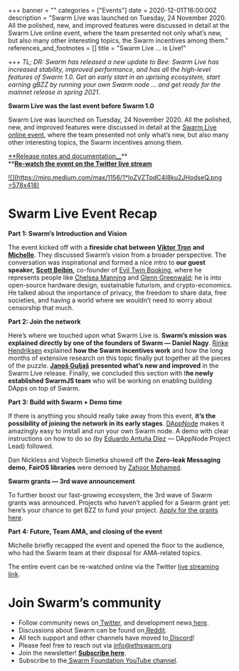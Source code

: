 +++
banner = ""
categories = ["Events"]
date = 2020-12-01T16:00:00Z
description = "Swarm Live was launched on Tuesday, 24 November 2020. All the polished, new, and improved features were discussed in detail at the Swarm Live online event, where the team presented not only what’s new, but also many other interesting topics, the Swarm incentives among them."
references_and_footnotes = []
title = "Swarm Live … is Live!"

+++
_TL; DR: Swarm has released a new update to Bee: Swarm Live has increased stability, improved performance, and has all the high-level features of Swarm 1.0. Get an early start in an uprising ecosystem, start earning gBZZ by running your own Swarm node … and get ready for the mainnet release in spring 2021._

**Swarm Live was the last event before Swarm 1.0**

Swarm Live was launched on Tuesday, 24 November 2020. All the polished, new, and improved features were discussed in detail at the [Swarm Live online event](https://ethswarm.medium.com/swarm-live-event-programme-announcement-d71176c6e8cd), where the team presented not only what’s new, but also many other interesting topics, the Swarm incentives among them.

[**Release notes and documentation__](https://github.com/ethersphere/bee/releases)**  
\**[**Re-watch the event on the Twitter live stream**](https://twitter.com/ethswarm/status/1331219946865532929)

[![](https://miro.medium.com/max/1156/1*loZVZTpdC4I8ku2JHodseQ.png =578x418)](https://twitter.com/ethswarm/status/1331219946865532929)

# Swarm Live Event Recap

**Part 1: Swarm’s Introduction and Vision**

The event kicked off with a **fireside chat between** [**Viktor Tron**](https://twitter.com/zeligf) **and** [**Michelle**](https://twitter.com/kingflurkel). They discussed Swarm’s vision from a broader perspective. The conversation was inspirational and formed a nice intro to **our guest speaker,** [**Scott Beibin**](https://twitter.com/scottbeibin)**,** co-founder of [Evil Twin Booking](https://eviltwinbooking.org/), where he represents people like [Chelsea Manning](https://eviltwinbooking.org/speakers/chelsea-manning/) and [Glenn Greenwald](https://eviltwinbooking.org/speakers/glenn-greenwald/); he is into open-source hardware design, sustainable futurism, and crypto-economics. He talked about the importance of privacy, the freedom to share data, free societies, and having a world where we wouldn’t need to worry about censorship that much.

**Part 2: Join the network**

Here’s where we touched upon what Swarm Live is. **Swarm’s mission was explained directly by one of the founders of Swarm — Daniel Nagy**. [Rinke Hendriksen](https://twitter.com/HendriksenRinke) explained **how the Swarm incentives work** and how the long months of extensive research on this topic finally put together all the pieces of the puzzle. [**Janoš Guljaš**](https://www.linkedin.com/in/janosguljas/) **presented what’s new and improved** in the Swarm Live release. Finally, we concluded this section with t**he newly established SwarmJS team** who will be working on enabling building DApps on top of Swarm.

**Part 3: Build with Swarm + Demo time**

If there is anything you should really take away from this event, **it’s the possibility of joining the network in its early stages**. [DAppNode](https://dappnode.io/) makes it amazingly easy to install and run your own Swarm node. A demo with clear instructions on how to do so (by [Eduardo Antuña Díez](https://www.linkedin.com/in/eduadiez/) — DAppNode Project Lead) followed.

Dan Nickless and Vojtech Simetka showed off the **Zero-leak Messaging demo**, **FairOS libraries** were demoed by [Zahoor Mohamed](https://twitter.com/jmohamedzahoor).

**Swarm grants — 3rd wave announcement**

To further boost our fast-growing ecosystem, the 3rd wave of Swarm grants was announced. Projects who haven’t applied for a Swarm grant yet: here’s your chance to get BZZ to fund your project. [Apply for the grants here](https://swarmgrants.typeform.com/to/O3qL6VdO).

**Part 4: Future, Team AMA, and closing of the event**

Michelle briefly recapped the event and opened the floor to the audience, who had the Swarm team at their disposal for AMA-related topics.

The entire event can be re-watched online via the Twitter [live streaming link](https://twitter.com/ethswarm/status/1331219946865532929).

# Join Swarm’s community

* Follow community news on[ Twitter](https://twitter.com/ethswarmhive), and development news[ here](https://twitter.com/ethswarm).
* Discussions about Swarm can be found on[ Reddit](https://www.reddit.com/r/ethswarm/).
* All tech support and other channels have moved to[ Discord](https://discord.gg/wdghaQsGq5)!
* Please feel free to reach out via [info@ethswarm.org](mailto:info@ethswarm.org)
* Join the newsletter! [**Subscribe here**](https://www.ethswarm.org/newsletter.html).
* Subscribe to the[ Swarm Foundation YouTube channel](https://www.youtube.com/channel/UCu6ywn9MTqdREuE6xuRkskA/videos).